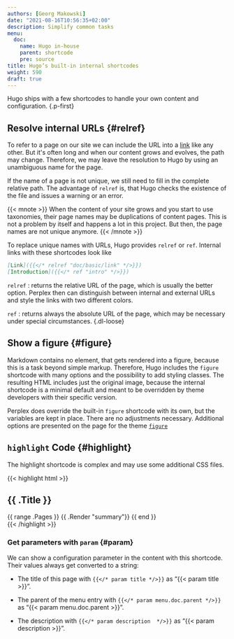 ```yaml
---
authors: [Georg Makowski]
date: "2021-08-16T10:56:35+02:00"
description: Simplify common tasks
menu:
  doc:
    name: Hugo in-house
    parent: shortcode
    pre: source
title: Hugo’s built-in internal shortcodes
weight: 590
draft: true
---
```


Hugo ships with a few shortcodes to handle your own content and configuration.
{.p-first} <!--more-->

## Resolve internal URLs {#relref}

To refer to a page on our site we can include the URL into a [link](/doc/basic/link) like any other. But it's often long and when our content grows and evolves, the path may change. Therefore, we may leave the resolution to Hugo by using an unambiguous name for the page.

If the name of a page is not unique, we still need to fill in the complete relative path. The advantage of `relref` is, that Hugo checks the existence of the file and issues a warning or an error.

{{< mnote >}}
When the content of your site grows and you start to use taxonomies, their page names may be duplications of content pages. This is not a problem by itself and happens a lot in this project. But then, the page names are not unique anymore.
{{< /mnote >}}

To replace unique names with URLs, Hugo provides `relref` or `ref`. Internal links with these shortcodes look like

```md
[Link]({{</* relref "doc/basic/link" */>}})
[Introduction]({{</* ref "intro" */>}})
```

`relref`
: returns the relative URL of the page, which is usually the better option. Perplex then can distinguish between internal and external URLs and style the links with two different colors.

`ref`
: returns always the absolute URL of the page, which may be necessary under special circumstances.
{.dl-loose}

## Show a figure {#figure}

Markdown contains no element, that gets rendered into a figure, because this is a task beyond simple markup. Therefore, Hugo includes the `figure` shortcode with many options and the possibility to add styling classes. The resulting HTML includes just the original image, because the internal shortcode is a minimal default and meant to be overridden by theme developers with their specific version.

Perplex does override the built-in `figure` shortcode with its own, but the variables are kept in place. There are no adjustments necessary. Additional options are presented on the page for the theme [`figure`](/doc/shortcode/figure)

## `highlight` Code {#highlight}

The highlight shortcode is complex and may use some additional CSS files.

{{< highlight html >}}
<section id="main">
  <div>
   <h1 id="title">{{ .Title }}</h1>
    {{ range .Pages }}
        {{ .Render "summary"}}
    {{ end }}
  </div>
</section>
{{< /highlight >}}

### Get parameters with `param` {#param}

We can show a configuration parameter in the content with this shortcode. Their values always get converted to a string:

- The title of this page with `{{</* param title */>}}` as “{{< param title >}}”.

- The parent of the menu entry with `{{</* param menu.doc.parent */>}}` as “{{< param menu.doc.parent >}}”.

- The description with `{{</* param description  */>}}` as “{{< param description >}}”.

[hugofigure]: https://gohugo.io/content-management/shortcodes/#figure
